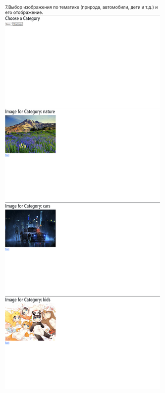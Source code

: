 7.Выбор изображения по тематике (природа, автомобили, дети и т.д.) и его отображение.
<img src="main.png" width="500" height="300">
<img src="nature1.png" width="500" height="300">
<img src="cars2.png" width="500" height="300">
<img src="kids3.png" width="500" height="300">
